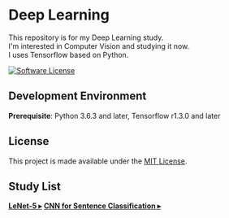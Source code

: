 # Deep Learning
This repository is for my Deep Learning study.  
I'm interested in Computer Vision and studying it now.  
I uses Tensorflow based on Python.

[![Software License](https://img.shields.io/badge/license-MIT-brightgreen.svg?style=flat-square)](LICENSE)

## Development Environment
__Prerequisite__: Python 3.6.3 and later, 
                  Tensorflow r1.3.0 and later

## License

This project is made available under the [MIT License](https://github.com/asyncbridge/honeybeee/blob/master/LICENSE).

## Study List

[**LeNet-5 ▸**](https://github.com/asyncbridge/deep-learning/tree/master/LeNet5)
[**CNN for Sentence Classification ▸**](https://github.com/asyncbridge/deep-learning/tree/master/CNNSentenceClassification)